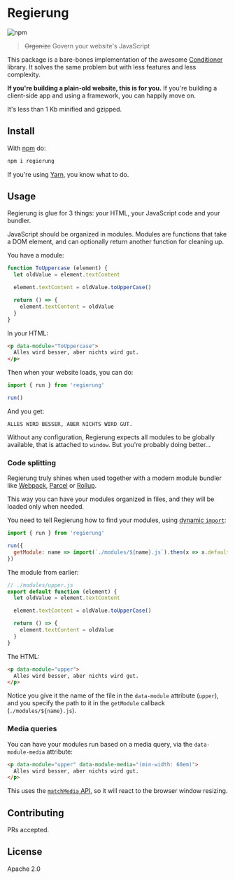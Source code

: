 # Regierung

![npm](https://img.shields.io/npm/v/regierung)

> ~~Organize~~ Govern your website's JavaScript

This package is a bare-bones implementation of the awesome [Conditioner](https://github.com/rikschennink/conditioner) library. It solves the same problem but with less features and less complexity.

**If you're building a plain-old website, this is for you.** If you're building a client-side app and using a framework, you can happily move on.

It's less than 1 Kb minified and gzipped.

## Install

With [npm](https://github.com/npm/cli) do:

```bash
npm i regierung
```

If you're using [Yarn](https://yarnpkg.com/lang/en/), you know what to do.

## Usage

Regierung is glue for 3 things: your HTML, your JavaScript code and your bundler.

JavaScript should be organized in modules. Modules are functions that take a DOM element, and can optionally return another function for cleaning up.

You have a module:

```js
function ToUppercase (element) {
  let oldValue = element.textContent

  element.textContent = oldValue.toUpperCase()

  return () => {
    element.textContent = oldValue
  }
}
```

In your HTML:

```html
<p data-module="ToUppercase">
  Alles wird besser, aber nichts wird gut.
</p>
```

Then when your website loads, you can do:

```js
import { run } from 'regierung'

run()
```

And you get:

`ALLES WIRD BESSER, ABER NICHTS WIRD GUT.`

Without any configuration, Regierung expects all modules to be globally available, that is attached to `window`. But you're probably doing better…

### Code splitting

Regierung truly shines when used together with a modern module bundler like [Webpack](https://webpack.js.org/), [Parcel](https://parceljs.org/) or [Rollup](https://rollupjs.org/guide/en/).

This way you can have your modules organized in files, and they will be loaded only when needed.

You need to tell Regierung how to find your modules, using [dynamic `import`](https://developer.mozilla.org/en-US/docs/Web/JavaScript/Reference/Statements/import):

```js
import { run } from 'regierung'

run({
  getModule: name => import(`./modules/${name}.js`).then(x => x.default)
})
```

The module from earlier:

```js
// ./modules/upper.js
export default function (element) {
  let oldValue = element.textContent

  element.textContent = oldValue.toUpperCase()

  return () => {
    element.textContent = oldValue
  }
}
```

The HTML:

```html
<p data-module="upper">
  Alles wird besser, aber nichts wird gut.
</p>
```

Notice you give it the name of the file in the `data-module` attribute (`upper`), and you specify the path to it in the `getModule` callback (`./modules/${name}.js`).

### Media queries

You can have your modules run based on a media query, via the `data-module-media` attribute:

```html
<p data-module="upper" data-module-media="(min-width: 60em)">
  Alles wird besser, aber nichts wird gut.
</p>
```

This uses the [`matchMedia` API](https://developer.mozilla.org/en-US/docs/Web/API/Window/matchMedia), so it will react to the browser window resizing.

## Contributing

PRs accepted.

## License

Apache 2.0